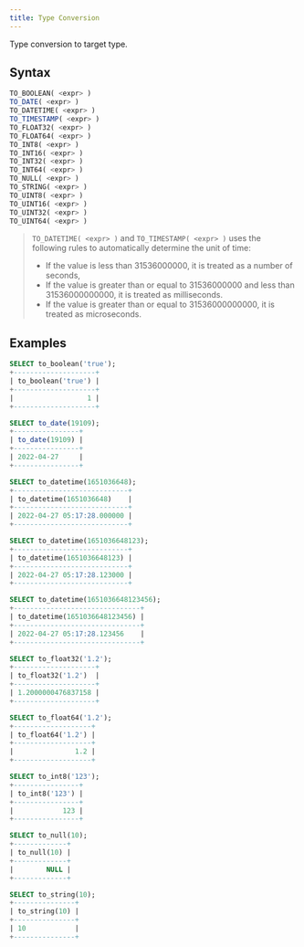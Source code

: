 ```yaml
---
title: Type Conversion
---
```


Type conversion to target type. 

## Syntax

```sql
TO_BOOLEAN( <expr> )
TO_DATE( <expr> )
TO_DATETIME( <expr> )
TO_TIMESTAMP( <expr> )
TO_FLOAT32( <expr> )
TO_FLOAT64( <expr> )
TO_INT8( <expr> )
TO_INT16( <expr> )
TO_INT32( <expr> )
TO_INT64( <expr> )
TO_NULL( <expr> )
TO_STRING( <expr> )
TO_UINT8( <expr> )
TO_UINT16( <expr> )
TO_UINT32( <expr> )
TO_UINT64( <expr> )
```

> `TO_DATETIME( <expr> )` and `TO_TIMESTAMP( <expr> )` uses the following rules to automatically determine the unit of time:
>
> - If the value is less than 31536000000, it is treated as a number of seconds,
> - If the value is greater than or equal to 31536000000 and less than 31536000000000, it is treated as milliseconds.
> - If the value is greater than or equal to 31536000000000, it is treated as microseconds.

## Examples

```sql
SELECT to_boolean('true');
+--------------------+
| to_boolean('true') |
+--------------------+
|                  1 |
+--------------------+

SELECT to_date(19109);
+----------------+
| to_date(19109) |
+----------------+
| 2022-04-27     |
+----------------+

SELECT to_datetime(1651036648);
+----------------------------+
| to_datetime(1651036648)    |
+----------------------------+
| 2022-04-27 05:17:28.000000 |
+----------------------------+

SELECT to_datetime(1651036648123);
+----------------------------+
| to_datetime(1651036648123) |
+----------------------------+
| 2022-04-27 05:17:28.123000 |
+----------------------------+

SELECT to_datetime(1651036648123456);
+-------------------------------+
| to_datetime(1651036648123456) |
+-------------------------------+
| 2022-04-27 05:17:28.123456    |
+-------------------------------+

SELECT to_float32('1.2');
+--------------------+
| to_float32('1.2')  |
+--------------------+
| 1.2000000476837158 |
+--------------------+

SELECT to_float64('1.2');
+-------------------+
| to_float64('1.2') |
+-------------------+
|               1.2 |
+-------------------+

SELECT to_int8('123');
+----------------+
| to_int8('123') |
+----------------+
|            123 |
+----------------+

SELECT to_null(10);
+-------------+
| to_null(10) |
+-------------+
|        NULL |
+-------------+

SELECT to_string(10);
+---------------+
| to_string(10) |
+---------------+
| 10            |
+---------------+
```
